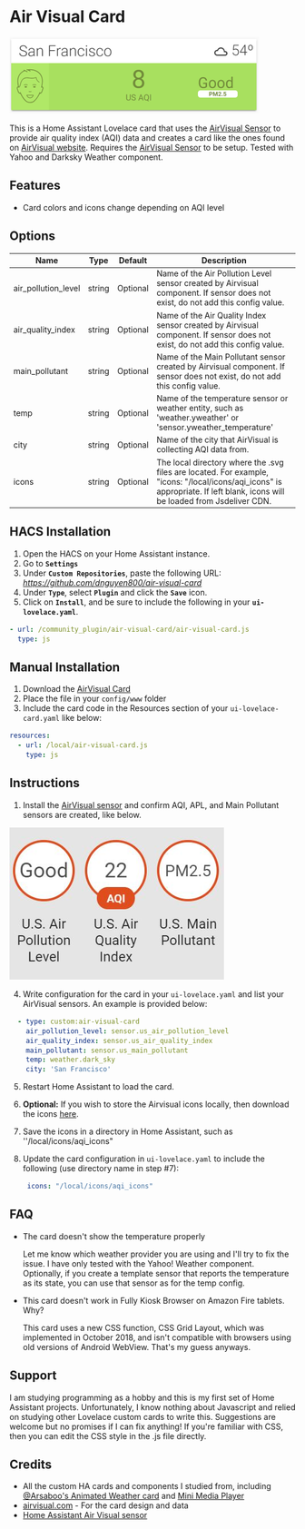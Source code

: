 # Air Visual Card

![example](images/example.PNG)

This is a Home Assistant Lovelace card that uses the [AirVisual Sensor](https://www.home-assistant.io/components/sensor.airvisual/) to provide air quality index (AQI) data and creates a card like the ones found on [AirVisual website](https://www.airvisual.com). Requires the [AirVisual Sensor](https://www.home-assistant.io/components/sensor.airvisual/) to be setup. Tested with Yahoo and Darksky Weather component.

## Features
  - Card colors and icons change depending on AQI level


## Options

| Name | Type | Default | Description
| ---- | ---- | ------- | -----------
| air_pollution_level | string | Optional | Name of the Air Pollution Level sensor created by Airvisual component. If sensor does not exist, do not add this config value.
| air_quality_index | string | Optional | Name of the Air Quality Index sensor created by Airvisual component. If sensor does not exist, do not add this config value.
| main_pollutant | string | Optional | Name of the Main Pollutant sensor created by Airvisual component. If sensor does not exist, do not add this config value.
| temp | string | Optional| Name of the temperature sensor or weather entity, such as 'weather.yweather' or 'sensor.yweather_temperature'
| city | string | Optional | Name of the city that AirVisual is collecting AQI data from.
| icons | string | Optional | The local directory where the .svg files are located. For example, "icons: "/local/icons/aqi_icons" is appropriate. If left blank, icons will be loaded from Jsdeliver CDN. 



## HACS Installation
1. Open the HACS on your Home Assistant instance.
2. Go to **`Settings`**
3. Under **`Custom Repositories`**, paste the following URL: *https://github.com/dnguyen800/air-visual-card*
4. Under **`Type`**, select **`Plugin`** and click the **`Save`** icon.
5. Click on **`Install`**, and be sure to include the following in your **`ui-lovelace.yaml`**.

```yaml
- url: /community_plugin/air-visual-card/air-visual-card.js
  type: js

```
## Manual Installation
1. Download the [AirVisual Card](https://raw.githubusercontent.com/dnguyen800/air-visual-card/master/dist/air-visual-card.js)
2. Place the file in your `config/www` folder
3. Include the card code in the Resources section of your `ui-lovelace-card.yaml` like below:

```yaml
resources:
  - url: /local/air-visual-card.js
    type: js
```

## Instructions
1. Install the [AirVisual sensor](https://www.home-assistant.io/components/sensor.airvisual/) and confirm AQI, APL, and Main Pollutant sensors are created, like below.

![sensors](images/airvisual_sensors.JPG)

4. Write configuration for the card in your `ui-lovelace.yaml` and list your AirVisual sensors. An example is provided below:

```yaml
  - type: custom:air-visual-card
    air_pollution_level: sensor.us_air_pollution_level
    air_quality_index: sensor.us_air_quality_index
    main_pollutant: sensor.us_main_pollutant
    temp: weather.dark_sky
    city: 'San Francisco'
```
5. Restart Home Assistant to load the card.

6. **Optional:** If you wish to store the Airvisual icons locally, then download the icons [here](https://github.com/dnguyen800/air-visual-card/tree/master/dist).

7. Save the icons in a directory in Home Assistant, such as ''/local/icons/aqi_icons"

8. Update the card configuration in `ui-lovelace.yaml`  to include the following (use directory name in step #7):

   ```yaml
    icons: "/local/icons/aqi_icons"
   ```


## FAQ
 - The card doesn't show the temperature properly
  
   Let me know which weather provider you are using and I'll try to fix the issue. I have only tested with the Yahoo! Weather component. Optionally, if you create a template sensor that reports the temperature as its state, you can use that sensor as for the temp config.

 - This card doesn't work in Fully Kiosk Browser on Amazon Fire tablets. Why?

   This card uses a new CSS function, CSS Grid Layout, which was implemented in October 2018, and isn't compatible with browsers using old versions of Android WebView. That's my guess anyways.


## Support
I am studying programming as a hobby and this is my first set of Home Assistant projects. Unfortunately, I know nothing about Javascript and relied on studying other Lovelace custom cards to write this. Suggestions are welcome but no promises if I can fix anything! If you're familiar with CSS, then you can edit the CSS style in the .js file directly.

## Credits
  - All the custom HA cards and components I studied from, including [@Arsaboo's Animated Weather card](https://github.com/arsaboo/homeassistant-config/blob/master/www/custom_ui/weather-card.js) and [Mini Media Player](https://github.com/kalkih/mini-media-player)
  - [airvisual.com](https://www.airvisual.com/) - For the card design and data
  - [Home Assistant Air Visual sensor](https://www.home-assistant.io/components/sensor.airvisual/)

